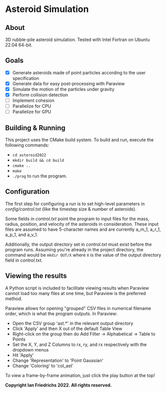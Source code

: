 # Asteroid Simulation
## About
3D rubble-pile asteroid simulation. Tested with Intel Fortran on Ubuntu 22.04 64-bit.

## Goals
- [x] Generate asteroids made of point particles according to the user specification
- [x] Generate data for easy post-processing with Paraview
- [x] Simulate the motion of the particles under gravity
- [x] Perform collision detection
- [ ] Implement cohesion
- [ ] Parallelize for CPU
- [ ] Parallelize for GPU

## Building & Running
This project uses the CMake build system. To build and run, execute the following commands:
* `cd asteroid2022`
* `mkdir build && cd build`
* `cmake ..`
* `make`
* `./prog` to run the program.

## Configuration
The first step for configuring a run is to set high-level parameters in *config/control.txt* (like the timestep size & number of asteroids).

Some fields in *control.txt* point the program to input files for the mass, radius, position, and velocity of the asteroids in consideration. These input files are assumed to have 5-character names and are currently a_m_1, a_r_1, a_p_1, and a_v_1.

Additionally, the output directory set in *control.txt* must exist before the program runs. Assuming you're already in the project directory, the command would be `mkdir OUT/X` where `X` is the value of the output directory field in *control.txt*.

## Viewing the results
A Python script is included to facilitate viewing results when Paraview cannot load too many files at one time, but Paraview is the preferred method.

Paraview allows for opening "grouped" CSV files in numerical filename order, which is what the program outputs. In Paraview:
* Open the CSV group 'ast.*' in the relevant output directory
* Click 'Apply' and then X out of the default Table View
* Right-click on the group then do Add Filter -> Alphabetical -> Table to Points
* Set the X, Y, and Z Columns to rx, ry, and rx respectively with the dropdown menus
* Hit 'Apply'
* Change 'Representation' to 'Point Gaussian'
* Change 'Coloring' to 'col_ast'

To view a frame-by-frame animation, just click the play button at the top!

**Copyright Ian Friedrichs 2022. All rights reserved.**